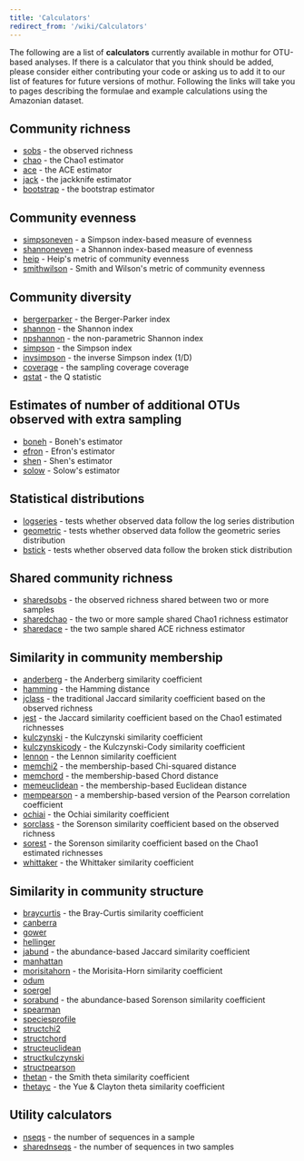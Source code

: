 ```yaml
---
title: 'Calculators'
redirect_from: '/wiki/Calculators'
---
```

The following are a list of **calculators**
currently available in mothur for OTU-based analyses. If there is a
calculator that you think should be added, please consider either
contributing your code or asking us to add it to our list of features
for future versions of mothur. Following the links will take you to
pages describing the formulae and example calculations using the
Amazonian dataset.

## Community richness

-   [sobs](/wiki/sobs) - the observed richness
-   [chao](/wiki/chao) - the Chao1 estimator
-   [ace](/wiki/ace) - the ACE estimator
-   [jack](/wiki/jack) - the jackknife estimator
-   [bootstrap](/wiki/bootstrap) - the bootstrap estimator

## Community evenness

-   [simpsoneven](/wiki/simpsoneven) - a Simpson index-based
    measure of evenness
-   [shannoneven](/wiki/shannoneven) - a Shannon index-based
    measure of evenness
-   [heip](/wiki/heip) - Heip's metric of community evenness
-   [smithwilson](/wiki/smithwilson) - Smith and Wilson's metric
    of community evenness

## Community diversity

-   [bergerparker](/wiki/bergerparker) - the Berger-Parker index
-   [shannon](/wiki/shannon) - the Shannon index
-   [npshannon](/wiki/npshannon) - the non-parametric Shannon index
-   [simpson](/wiki/simpson) - the Simpson index
-   [invsimpson](/wiki/invsimpson) - the inverse Simpson index
    (1/D)
-   [coverage](/wiki/coverage) - the sampling coverage coverage
-   [qstat](/wiki/qstat) - the Q statistic

## Estimates of number of additional OTUs observed with extra sampling

-   [boneh](/wiki/boneh) - Boneh's estimator
-   [efron](/wiki/efron) - Efron's estimator
-   [shen](/wiki/shen) - Shen's estimator
-   [solow](/wiki/solow) - Solow's estimator

## Statistical distributions

-   [logseries](/wiki/logseries) - tests whether observed data
    follow the log series distribution
-   [geometric](/wiki/geometric) - tests whether observed data
    follow the geometric series distribution
-   [bstick](/wiki/bstick) - tests whether observed data follow the
    broken stick distribution

## Shared community richness

-   [sharedsobs](/wiki/sharedsobs) - the observed richness shared
    between two or more samples
-   [sharedchao](/wiki/sharedchao) - the two or more sample shared
    Chao1 richness estimator
-   [sharedace](/wiki/sharedace) - the two sample shared ACE
    richness estimator

## Similarity in community membership

-   [anderberg](/wiki/anderberg) - the Anderberg similarity
    coefficient
-   [hamming](/wiki/hamming) - the Hamming distance
-   [jclass](/wiki/jclass) - the traditional Jaccard similarity
    coefficient based on the observed richness
-   [jest](/wiki/jest) - the Jaccard similarity coefficient based
    on the Chao1 estimated richnesses
-   [kulczynski](/wiki/kulczynski) - the Kulczynski similarity
    coefficient
-   [kulczynskicody](/wiki/kulczynskicody) - the Kulczynski-Cody
    similarity coefficient
-   [lennon](/wiki/lennon) - the Lennon similarity coefficient
-   [memchi2](/wiki/memchi2) - the membership-based Chi-squared
    distance
-   [memchord](/wiki/memchord) - the membership-based Chord
    distance
-   [memeuclidean](/wiki/memeuclidean) - the membership-based
    Euclidean distance
-   [mempearson](/wiki/mempearson) - a membership-based version of
    the Pearson correlation coefficient
-   [ochiai](/wiki/ochiai) - the Ochiai similarity coefficient
-   [sorclass](/wiki/sorclass) - the Sorenson similarity
    coefficient based on the observed richness
-   [sorest](/wiki/sorest) - the Sorenson similarity coefficient
    based on the Chao1 estimated richnesses
-   [whittaker](/wiki/whittaker) - the Whittaker similarity
    coefficient

## Similarity in community structure

-   [braycurtis](/wiki/braycurtis) - the Bray-Curtis similarity
    coefficient
-   [canberra](/wiki/canberra)
-   [gower](/wiki/gower)
-   [hellinger](/wiki/hellinger)
-   [jabund](/wiki/jabund) - the abundance-based Jaccard similarity
    coefficient
-   [manhattan](/wiki/manhattan)
-   [morisitahorn](/wiki/morisitahorn) - the Morisita-Horn
    similarity coefficient
-   [odum](/wiki/odum)
-   [soergel](/wiki/soergel)
-   [sorabund](/wiki/sorabund) - the abundance-based Sorenson
    similarity coefficient
-   [spearman](/wiki/spearman)
-   [speciesprofile](/wiki/speciesprofile)
-   [structchi2](/wiki/structchi2)
-   [structchord](/wiki/structchord)
-   [structeuclidean](/wiki/structeuclidean)
-   [structkulczynski](/wiki/structkulczynski)
-   [structpearson](/wiki/structpearson)
-   [thetan](/wiki/thetan) - the Smith theta similarity coefficient
-   [thetayc](/wiki/thetayc) - the Yue & Clayton theta similarity
    coefficient

## Utility calculators

-   [nseqs](/wiki/nseqs) - the number of sequences in a sample
-   [sharednseqs](/wiki/sharednseqs) - the number of sequences in
    two samples
